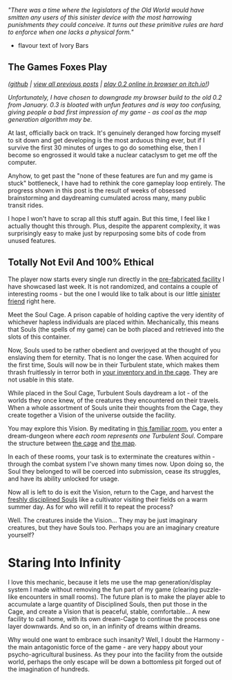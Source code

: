 *"There was a time where the legislators of the Old World would have smitten any users of this sinister device with the most harrowing punishments they could conceive. It turns out these primitive rules are hard to enforce when one lacks a physical form."*

- flavour text of Ivory Bars

## The Games Foxes Play
*([github](https://github.com/Oneirical/The-Games-Foxes-Play) | [view all previous posts](https://github.com/Oneirical/The-Games-Foxes-Play/tree/main/design/Development%20Logs) | [play 0.2 online in browser on itch.io!](https://oneirical.itch.io/tgfp))*

*Unfortunately, I have chosen to downgrade my browser build to the old 0.2 from January. 0.3 is bloated with unfun features and is way too confusing, giving people a bad first impression of my game - as cool as the map generation algorithm may be.*

At last, officially back on track. It's genuinely deranged how forcing myself to sit down and get developing is the most arduous thing ever, but if I survive the first 30 minutes of urges to go do something else, then I become so engrossed it would take a nuclear cataclysm to get me off the computer.

Anyhow, to get past the "none of these features are fun and my game is stuck" bottleneck, I have had to rethink the core gameplay loop entirely. The progress shown in this post is the result of weeks of obsessed brainstorming and daydreaming cumulated across many, many public transit rides.

I hope I won't have to scrap all this stuff again. But this time, I feel like I actually thought this through. Plus, despite the apparent complexity, it was surprisingly easy to make just by repurposing some bits of code from unused features.

## Totally Not Evil And 100% Ethical

The player now starts every single run directly in the [pre-fabricated facility](https://cdn.discordapp.com/attachments/504088568084561930/1091370030073127002/Capture_decran_le_2023-03-31_a_10.18.21.png) I have showcased last week. It is not randomized, and contains a couple of interesting rooms - but the one I would like to talk about is our little [sinister friend](https://cdn.discordapp.com/attachments/504088568084561930/1091370030291222628/Capture_decran_le_2023-03-31_a_10.18.40.png) right here.

Meet the Soul Cage. A prison capable of holding captive the very identity of whichever hapless individuals are placed within. Mechanically, this means that Souls (the spells of my game) can be both placed and retrieved into the slots of this container.

Now, Souls used to be rather obedient and overjoyed at the thought of you enslaving them for eternity. That is no longer the case. When acquired for the first time, Souls will now be in their Turbulent state, which makes them thrash fruitlessly in terror both in [your inventory and in the cage](https://cdn.discordapp.com/attachments/504088568084561930/1091366635832610907/turntogif.gif). They are not usable in this state.

While placed in the Soul Cage, Turbulent Souls daydream a lot - of the worlds they once knew, of the creatures they encountered on their travels. When a whole assortment of Souls unite their thoughts from the Cage, they create together a Vision of the universe outside the facility.

You may explore this Vision. By meditating in [this familiar room](https://cdn.discordapp.com/attachments/504088568084561930/1091370030542897194/Capture_decran_le_2023-03-31_a_10.22.11.png), you enter a dream-dungeon where *each room represents one Turbulent Soul*. Compare the structure between [the cage](https://cdn.discordapp.com/attachments/504088568084561930/1091370030723244103/Capture_decran_le_2023-03-31_a_10.24.41.png) and [the map](https://cdn.discordapp.com/attachments/504088568084561930/1091370030945534012/Capture_decran_le_2023-03-31_a_10.25.30.png).

In each of these rooms, your task is to exterminate the creatures within - through the combat system I've shown many times now. Upon doing so, the Soul they belonged to will be coerced into submission, cease its struggles, and have its ability unlocked for usage.

Now all is left to do is exit the Vision, return to the Cage, and harvest the [freshly disciplined Souls](https://cdn.discordapp.com/attachments/504088568084561930/1091368863796568185/collection.gif) like a cultivator visiting their fields on a warm summer day. As for who will refill it to repeat the process?

Well. The creatures inside the Vision... They may be just imaginary creatures, but they have Souls too. Perhaps you are an imaginary creature yourself?

# Staring Into Infinity

I love this mechanic, because it lets me use the map generation/display system I made without removing the fun part of my game (clearing puzzle-like encounters in small rooms). The future plan is to make the player able to accumulate a large quantity of Disciplined Souls, then put those in the Cage, and create a Vision that is peaceful, stable, comfortable... A new facility to call home, with its own dream-Cage to continue the process one layer downwards. And so on, in an infinity of dreams within dreams.

Why would one want to embrace such insanity? Well, I doubt the Harmony - the main antagonistic force of the game - are very happy about your psycho-agricultural business. As they pour into the facility from the outside world, perhaps the only escape will be down a bottomless pit forged out of the imagination of hundreds.